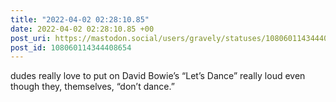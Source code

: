 ```yaml
---
title: "2022-04-02 02:28:10.85"
date: 2022-04-02 02:28:10.85 +00
post_uri: https://mastodon.social/users/gravely/statuses/108060114344408654
post_id: 108060114344408654
---
```

dudes really love to put on David Bowie’s “Let’s Dance” really loud even though they, themselves, “don’t dance.”


